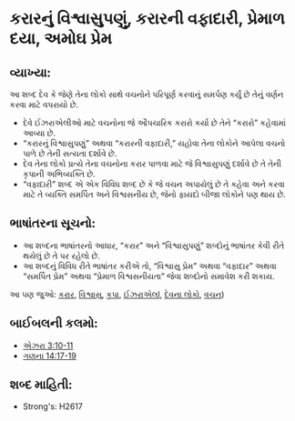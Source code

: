 # કરારનું વિશ્વાસુપણું, કરારની વફાદારી, પ્રેમાળ દયા, અમોઘ પ્રેમ

## વ્યાખ્યા: 

આ શબ્દ દેવ કે જેણે તેના લોકો સાથે વચનોને પરિપૂર્ણ કરવાનું સમર્પણ કર્યું છે તેનું વર્ણન કરવા માટે વપરાયો છે.

* દેવે ઈઝરાએલીઓ માટે વચનોના જે ઔપચારિક કરારો કર્યા છે તેને “કરારો” કહેવામાં આવ્યા છે.
* “કરારનું વિશ્વાસુપણું” અથવા “કરારની વફાદારી,” યહોવા તેના લોકોને આપેલા વચનો પાળે છે તેની સત્યતા દર્શાવે છે.
* દેવ તેના લોકો પ્રત્યે તેના વચનોના કરાર પાળવા માટે જે વિશ્વાસુપણું દર્શાવે છે તે તેની કૃપાની અભિવ્યક્તિ છે.
* “વફાદારી” શબ્દ એ એક વિવિધ શબ્દ છે કે જે વચન અપાયેલું છે તે કહેવા અને કરવા માટે તે વ્યક્તિ સમર્પિત અને વિશ્વસનીય છે, જેનો ફાયદો બીજા લોકોને પણ થાય છે.

## ભાષાંતરના સૂચનો: 

* આ શબ્દના ભાષાંતરનો આધાર, “કરાર” અને “વિશ્વાસુપણું” શબ્દોનું ભાષાંતર કેવી રીતે થયેલું છે તે પર રહેલો છે.
* આ શબ્દનું વિવિધ રીતે ભાષાંતર કરીએ તો, “વિશ્વાસુ પ્રેમ” અથવા “વફાદાર” અથવા “સમર્પિત પ્રેમ” અથવા “પ્રેમાળ વિશ્વસનીયતા”  જેવા શબ્દોનો સમાવેશ કરી શકાય.

આ પણ જુઓ: [કરાર](../kt/covenant.md), [વિશ્વાસુ](../kt/faithful.md), [કૃપા](../kt/grace.md), [ઈઝરાએલl](../kt/israel.md), [દેવના લોકો](../kt/peopleofgod.md), [વચન](../kt/promise.md))

## બાઈબલની કલમો: 

* [એઝરા  3:10-11](rc://gu/tn/help/ezr/03/10)
* [ગણના 14:17-19](rc://gu/tn/help/num/14/17)

## શબ્દ માહિતી: 

* Strong's: H2617
